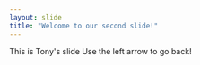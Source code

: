 ```yaml
---
layout: slide
title: "Welcome to our second slide!"
---
```

This is Tony's slide
Use the left arrow to go back!
